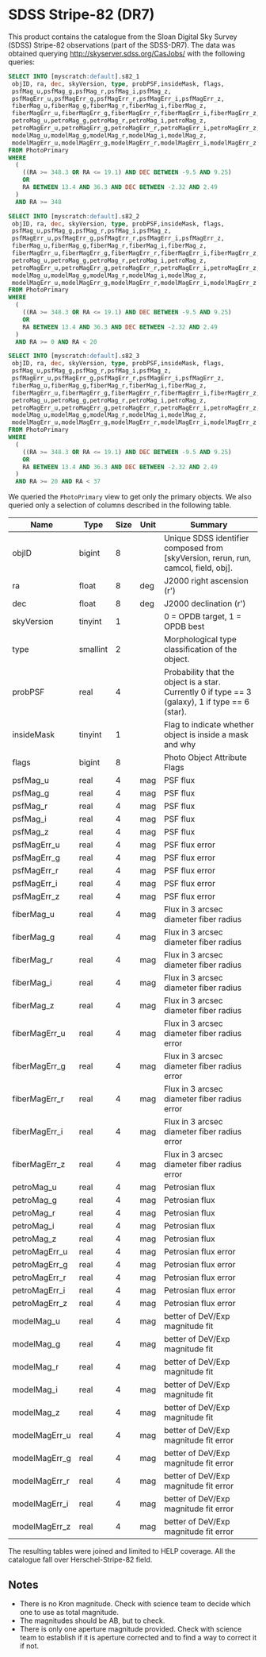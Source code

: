 SDSS Stripe-82 (DR7)
====================

This product contains the catalogue from the Sloan Digital Sky Survey (SDSS)
Stripe-82 observations (part of the SDSS-DR7).  The data was obtained querying
http://skyserver.sdss.org/CasJobs/ with the following queries:

```sql
SELECT INTO [myscratch:default].s82_1
 objID, ra, dec, skyVersion, type, probPSF,insideMask, flags,
 psfMag_u,psfMag_g,psfMag_r,psfMag_i,psfMag_z,
 psfMagErr_u,psfMagErr_g,psfMagErr_r,psfMagErr_i,psfMagErr_z,
 fiberMag_u,fiberMag_g,fiberMag_r,fiberMag_i,fiberMag_z,
 fiberMagErr_u,fiberMagErr_g,fiberMagErr_r,fiberMagErr_i,fiberMagErr_z,
 petroMag_u,petroMag_g,petroMag_r,petroMag_i,petroMag_z,
 petroMagErr_u,petroMagErr_g,petroMagErr_r,petroMagErr_i,petroMagErr_z,
 modelMag_u,modelMag_g,modelMag_r,modelMag_i,modelMag_z,
 modelMagErr_u,modelMagErr_g,modelMagErr_r,modelMagErr_i,modelMagErr_z
FROM PhotoPrimary
WHERE
  (
    ((RA >= 348.3 OR RA <= 19.1) AND DEC BETWEEN -9.5 AND 9.25)
    OR
    RA BETWEEN 13.4 AND 36.3 AND DEC BETWEEN -2.32 AND 2.49
  )
  AND RA >= 348

SELECT INTO [myscratch:default].s82_2
 objID, ra, dec, skyVersion, type, probPSF,insideMask, flags,
 psfMag_u,psfMag_g,psfMag_r,psfMag_i,psfMag_z,
 psfMagErr_u,psfMagErr_g,psfMagErr_r,psfMagErr_i,psfMagErr_z,
 fiberMag_u,fiberMag_g,fiberMag_r,fiberMag_i,fiberMag_z,
 fiberMagErr_u,fiberMagErr_g,fiberMagErr_r,fiberMagErr_i,fiberMagErr_z,
 petroMag_u,petroMag_g,petroMag_r,petroMag_i,petroMag_z,
 petroMagErr_u,petroMagErr_g,petroMagErr_r,petroMagErr_i,petroMagErr_z,
 modelMag_u,modelMag_g,modelMag_r,modelMag_i,modelMag_z,
 modelMagErr_u,modelMagErr_g,modelMagErr_r,modelMagErr_i,modelMagErr_z
FROM PhotoPrimary
WHERE
  (
    ((RA >= 348.3 OR RA <= 19.1) AND DEC BETWEEN -9.5 AND 9.25)
    OR
    RA BETWEEN 13.4 AND 36.3 AND DEC BETWEEN -2.32 AND 2.49
  )
  AND RA >= 0 AND RA < 20

SELECT INTO [myscratch:default].s82_3
 objID, ra, dec, skyVersion, type, probPSF,insideMask, flags,
 psfMag_u,psfMag_g,psfMag_r,psfMag_i,psfMag_z,
 psfMagErr_u,psfMagErr_g,psfMagErr_r,psfMagErr_i,psfMagErr_z,
 fiberMag_u,fiberMag_g,fiberMag_r,fiberMag_i,fiberMag_z,
 fiberMagErr_u,fiberMagErr_g,fiberMagErr_r,fiberMagErr_i,fiberMagErr_z,
 petroMag_u,petroMag_g,petroMag_r,petroMag_i,petroMag_z,
 petroMagErr_u,petroMagErr_g,petroMagErr_r,petroMagErr_i,petroMagErr_z,
 modelMag_u,modelMag_g,modelMag_r,modelMag_i,modelMag_z,
 modelMagErr_u,modelMagErr_g,modelMagErr_r,modelMagErr_i,modelMagErr_z
FROM PhotoPrimary
WHERE
  (
    ((RA >= 348.3 OR RA <= 19.1) AND DEC BETWEEN -9.5 AND 9.25)
    OR
    RA BETWEEN 13.4 AND 36.3 AND DEC BETWEEN -2.32 AND 2.49
  )
  AND RA >= 20 AND RA < 37

```

We queried the `PhotoPrimary` view to get only the primary objects. We also
queried only a selection of columns described in the following table.

| Name          | Type     | Size | Unit | Summary                                                                                           |
|---------------|----------|------|------|---------------------------------------------------------------------------------------------------|
| objID         | bigint   | 8    |      | Unique SDSS identifier composed from [skyVersion, rerun, run, camcol, field, obj].                |
| ra            | float    | 8    | deg  | J2000 right ascension (r')                                                                        |
| dec           | float    | 8    | deg  | J2000 declination (r')                                                                            |
| skyVersion    | tinyint  | 1    |      | 0 = OPDB target,  1 = OPDB best                                                                   |
| type          | smallint | 2    |      | Morphological type classification of the object.                                                  |
| probPSF       | real     | 4    |      | Probability that the object is a star. Currently 0 if type == 3 (galaxy),  1 if type == 6 (star). |
| insideMask    | tinyint  | 1    |      | Flag to indicate whether object is inside a mask and why                                          |
| flags         | bigint   | 8    |      | Photo Object Attribute Flags                                                                      |
| psfMag_u      | real     | 4    | mag  | PSF flux                                                                                          |
| psfMag_g      | real     | 4    | mag  | PSF flux                                                                                          |
| psfMag_r      | real     | 4    | mag  | PSF flux                                                                                          |
| psfMag_i      | real     | 4    | mag  | PSF flux                                                                                          |
| psfMag_z      | real     | 4    | mag  | PSF flux                                                                                          |
| psfMagErr_u   | real     | 4    | mag  | PSF flux error                                                                                    |
| psfMagErr_g   | real     | 4    | mag  | PSF flux error                                                                                    |
| psfMagErr_r   | real     | 4    | mag  | PSF flux error                                                                                    |
| psfMagErr_i   | real     | 4    | mag  | PSF flux error                                                                                    |
| psfMagErr_z   | real     | 4    | mag  | PSF flux error                                                                                    |
| fiberMag_u    | real     | 4    | mag  | Flux in 3 arcsec diameter fiber radius                                                            |
| fiberMag_g    | real     | 4    | mag  | Flux in 3 arcsec diameter fiber radius                                                            |
| fiberMag_r    | real     | 4    | mag  | Flux in 3 arcsec diameter fiber radius                                                            |
| fiberMag_i    | real     | 4    | mag  | Flux in 3 arcsec diameter fiber radius                                                            |
| fiberMag_z    | real     | 4    | mag  | Flux in 3 arcsec diameter fiber radius                                                            |
| fiberMagErr_u | real     | 4    | mag  | Flux in 3 arcsec diameter fiber radius error                                                      |
| fiberMagErr_g | real     | 4    | mag  | Flux in 3 arcsec diameter fiber radius error                                                      |
| fiberMagErr_r | real     | 4    | mag  | Flux in 3 arcsec diameter fiber radius error                                                      |
| fiberMagErr_i | real     | 4    | mag  | Flux in 3 arcsec diameter fiber radius error                                                      |
| fiberMagErr_z | real     | 4    | mag  | Flux in 3 arcsec diameter fiber radius error                                                      |
| petroMag_u    | real     | 4    | mag  | Petrosian flux                                                                                    |
| petroMag_g    | real     | 4    | mag  | Petrosian flux                                                                                    |
| petroMag_r    | real     | 4    | mag  | Petrosian flux                                                                                    |
| petroMag_i    | real     | 4    | mag  | Petrosian flux                                                                                    |
| petroMag_z    | real     | 4    | mag  | Petrosian flux                                                                                    |
| petroMagErr_u | real     | 4    | mag  | Petrosian flux error                                                                              |
| petroMagErr_g | real     | 4    | mag  | Petrosian flux error                                                                              |
| petroMagErr_r | real     | 4    | mag  | Petrosian flux error                                                                              |
| petroMagErr_i | real     | 4    | mag  | Petrosian flux error                                                                              |
| petroMagErr_z | real     | 4    | mag  | Petrosian flux error                                                                              |
| modelMag_u    | real     | 4    | mag  | better of DeV/Exp magnitude fit                                                                   |
| modelMag_g    | real     | 4    | mag  | better of DeV/Exp magnitude fit                                                                   |
| modelMag_r    | real     | 4    | mag  | better of DeV/Exp magnitude fit                                                                   |
| modelMag_i    | real     | 4    | mag  | better of DeV/Exp magnitude fit                                                                   |
| modelMag_z    | real     | 4    | mag  | better of DeV/Exp magnitude fit                                                                   |
| modelMagErr_u | real     | 4    | mag  | better of DeV/Exp magnitude fit error                                                             |
| modelMagErr_g | real     | 4    | mag  | better of DeV/Exp magnitude fit error                                                             |
| modelMagErr_r | real     | 4    | mag  | better of DeV/Exp magnitude fit error                                                             |
| modelMagErr_i | real     | 4    | mag  | better of DeV/Exp magnitude fit error                                                             |
| modelMagErr_z | real     | 4    | mag  | better of DeV/Exp magnitude fit error                                                             |

The resulting tables were joined and limited to HELP coverage. All the catalogue
fall over Herschel-Stripe-82 field.

## Notes

- There is no Kron magnitude. Check with science team to decide which one to use
    as total magnitude.
- The magnitudes should be AB, but to check.
- There is only one aperture magnitude provided.  Check with science team to
    establish if it is aperture corrected and to find a way to correct it if
    not.
